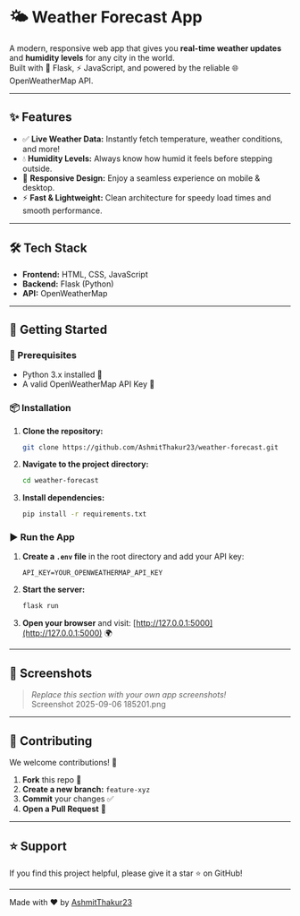 # 🌤️ Weather Forecast App

A modern, responsive web app that gives you **real-time weather updates** and **humidity levels** for any city in the world.  
Built with 🐍 Flask, ⚡ JavaScript, and powered by the reliable 🌐 OpenWeatherMap API.

---

## ✨ Features

- ✅ **Live Weather Data:** Instantly fetch temperature, weather conditions, and more!
- 💧 **Humidity Levels:** Always know how humid it feels before stepping outside.
- 📱 **Responsive Design:** Enjoy a seamless experience on mobile & desktop.
- ⚡ **Fast & Lightweight:** Clean architecture for speedy load times and smooth performance.

---

## 🛠️ Tech Stack

- **Frontend:** HTML, CSS, JavaScript
- **Backend:** Flask (Python)
- **API:** OpenWeatherMap

---

## 🚀 Getting Started

### 🔧 Prerequisites

- Python 3.x installed 🐍
- A valid OpenWeatherMap API Key 🔑

### 📦 Installation

1. **Clone the repository:**
   ```bash
   git clone https://github.com/AshmitThakur23/weather-forecast.git
   ```
2. **Navigate to the project directory:**
   ```bash
   cd weather-forecast
   ```
3. **Install dependencies:**
   ```bash
   pip install -r requirements.txt
   ```

### ▶️ Run the App

1. **Create a `.env` file** in the root directory and add your API key:
   ```
   API_KEY=YOUR_OPENWEATHERMAP_API_KEY
   ```
2. **Start the server:**
   ```bash
   flask run
   ```
3. **Open your browser** and visit: [http://127.0.0.1:5000](http://127.0.0.1:5000) 🌍

---

## 📸 Screenshots

> _Replace this section with your own app screenshots!_  
> Screenshot 2025-09-06 185201.png


---

## 🤝 Contributing

We welcome contributions! 🎉

1. **Fork** this repo 🍴
2. **Create a new branch:** `feature-xyz`
3. **Commit** your changes ✅
4. **Open a Pull Request** 🚀

---

## ⭐ Support

If you find this project helpful, please give it a star ⭐ on GitHub!

---

Made with ❤️ by [AshmitThakur23](https://github.com/AshmitThakur23)
